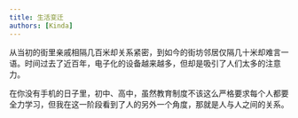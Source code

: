 ```yaml
---
title: 生活变迁
authors: [Kinda]
---
```


从当初的街里亲戚相隔几百米却关系紧密，到如今的街坊邻居仅隔几十米却难言一语。时间过去了近百年，电子化的设备越来越多，但却是吸引了人们太多的注意力。

在你没有手机的日子里，初中、高中，虽然教育制度不该这么严格要求每个人都要全力学习，但我在这一阶段看到了人的另外一个角度，那就是人与人之间的关系。